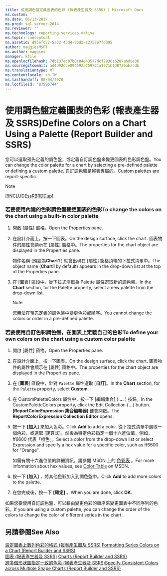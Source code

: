```yaml
---
title: 使用調色盤定義圖表的色彩 (報表產生器及 SSRS) | Microsoft Docs
ms.custom: ''
ms.date: 06/13/2017
ms.prod: sql-server-2014
ms.reviewer: ''
ms.technology: reporting-services-native
ms.topic: conceptual
ms.assetid: d95efc22-5a32-43d4-9bd2-12753e7fd395
author: maggiesMSFT
ms.author: maggies
manager: kfile
ms.openlocfilehash: 7db137ed87b0c84e43577dcf2936a6287abd8e36
ms.sourcegitcommit: ad4d92dce894592a259721a1571b1d8736abacdb
ms.translationtype: MT
ms.contentlocale: zh-TW
ms.lasthandoff: 08/04/2020
ms.locfileid: "87595744"
---
```

# <a name="define-colors-on-a-chart-using-a-palette-report-builder-and-ssrs"></a><span data-ttu-id="627f7-102">使用調色盤定義圖表的色彩 (報表產生器及 SSRS)</span><span class="sxs-lookup"><span data-stu-id="627f7-102">Define Colors on a Chart Using a Palette (Report Builder and SSRS)</span></span>
  <span data-ttu-id="627f7-103">您可以選取預先定義的調色盤，或定義自訂調色盤來變更圖表的色彩調色盤。</span><span class="sxs-lookup"><span data-stu-id="627f7-103">You can change the color palette for a chart by selecting a pre-defined palette or defining a custom palette.</span></span> <span data-ttu-id="627f7-104">自訂調色盤是報表專屬的。</span><span class="sxs-lookup"><span data-stu-id="627f7-104">Custom palettes are report-specific.</span></span>  
  
> [!NOTE]  
>  [!INCLUDE[ssRBRDDup](../../includes/ssrbrddup-md.md)]  
  
### <a name="to-change-the-colors-on-the-chart-using-a-built-in-color-palette"></a><span data-ttu-id="627f7-105">若要使用內建的色彩調色盤變更圖表的色彩</span><span class="sxs-lookup"><span data-stu-id="627f7-105">To change the colors on the chart using a built-in color palette</span></span>  
  
1.  <span data-ttu-id="627f7-106">開啟 [屬性] 窗格。</span><span class="sxs-lookup"><span data-stu-id="627f7-106">Open the Properties pane.</span></span>  
  
2.  <span data-ttu-id="627f7-107">在設計介面上，按一下圖表。</span><span class="sxs-lookup"><span data-stu-id="627f7-107">On the design surface, click the chart.</span></span> <span data-ttu-id="627f7-108">圖表物件的屬性會顯示在 [屬性] 窗格中。</span><span class="sxs-lookup"><span data-stu-id="627f7-108">The properties for the chart object are displayed in the Properties pane.</span></span>  
  
     <span data-ttu-id="627f7-109">物件名稱 (預設為**Chart1** ) 就會出現在 [屬性] 窗格頂端的下拉式清單中。</span><span class="sxs-lookup"><span data-stu-id="627f7-109">The object name (**Chart1** by default) appears in the drop-down list at the top of the Properties pane.</span></span>  
  
3.  <span data-ttu-id="627f7-110">在 [圖表]  區段中，從下拉式清單為 Palette 屬性選取新的調色盤。</span><span class="sxs-lookup"><span data-stu-id="627f7-110">In the **Chart** section, for the Palette property, select a new palette from the drop-down list.</span></span>  
  
    > [!NOTE]  
    >  <span data-ttu-id="627f7-111">您無法在預先定義的調色盤中變更色彩或順序。</span><span class="sxs-lookup"><span data-stu-id="627f7-111">You cannot change the colors or order in a pre-defined palette.</span></span>  
  
### <a name="to-define-your-own-colors-on-the-chart-using-a-custom-color-palette"></a><span data-ttu-id="627f7-112">若要使用自訂色彩調色盤，在圖表上定義自己的色彩</span><span class="sxs-lookup"><span data-stu-id="627f7-112">To define your own colors on the chart using a custom color palette</span></span>  
  
1.  <span data-ttu-id="627f7-113">開啟 [屬性] 窗格。</span><span class="sxs-lookup"><span data-stu-id="627f7-113">Open the Properties pane.</span></span>  
  
2.  <span data-ttu-id="627f7-114">在設計介面上，按一下圖表。</span><span class="sxs-lookup"><span data-stu-id="627f7-114">On the design surface, click the chart.</span></span> <span data-ttu-id="627f7-115">圖表物件的屬性會顯示在 [屬性] 窗格中。</span><span class="sxs-lookup"><span data-stu-id="627f7-115">The properties for the chart object are displayed in the Properties pane.</span></span>  
  
3.  <span data-ttu-id="627f7-116">在 [**圖表**] 區段中，針對 `Palette` 屬性選取 [**自訂**]。</span><span class="sxs-lookup"><span data-stu-id="627f7-116">In the **Chart** section, for the `Palette` property, select **Custom**.</span></span>  
  
4.  <span data-ttu-id="627f7-117">在 CustomPaletteColors 屬性中，按一下 [編輯集合] \( **...** ) 按鈕。</span><span class="sxs-lookup"><span data-stu-id="627f7-117">In the CustomPaletteColors property, click the Edit Collection (**...**) button.</span></span> <span data-ttu-id="627f7-118">**[ReportColorExpression 集合編輯器]** 便會開啟。</span><span class="sxs-lookup"><span data-stu-id="627f7-118">The **ReportColorExpression Collection Editor** opens.</span></span>  
  
5.  <span data-ttu-id="627f7-119">按一下 **[加入]** 來加入色彩。</span><span class="sxs-lookup"><span data-stu-id="627f7-119">Click **Add** to add a color.</span></span> <span data-ttu-id="627f7-120">從下拉式清單中選取一個色彩，或選取 [運算式]，然後為特定色彩指定一個十六進位值，例如，ff6600 代表「橙色」。</span><span class="sxs-lookup"><span data-stu-id="627f7-120">Select a color from the drop-down list or select Expression and specify a hex value for a specific color, such as ff6600 for "Orange".</span></span>  
  
     <span data-ttu-id="627f7-121">如需有關十六進位值的詳細資訊，請參閱 MSDN 上的 [色彩表](https://go.microsoft.com/fwlink/?linkid=9258) 。</span><span class="sxs-lookup"><span data-stu-id="627f7-121">For more information about hex values, see [Color Table](https://go.microsoft.com/fwlink/?linkid=9258) on MSDN.</span></span>  
  
6.  <span data-ttu-id="627f7-122">按一下 **[加入]** ，將其他色彩加入到調色盤中。</span><span class="sxs-lookup"><span data-stu-id="627f7-122">Click **Add** to add more colors to the palette.</span></span>  
  
7.  <span data-ttu-id="627f7-123">在您完成後，按一下 **[確定]** 。</span><span class="sxs-lookup"><span data-stu-id="627f7-123">When you are done, click **OK**.</span></span>  
  
 <span data-ttu-id="627f7-124">如果您要使用自訂調色盤，可以藉由變更色彩的順序來變更圖表中不同序列的色彩。</span><span class="sxs-lookup"><span data-stu-id="627f7-124">If you are using a custom palette, you can change the order of the colors to change the color of different series in the chart.</span></span>  
  
## <a name="see-also"></a><span data-ttu-id="627f7-125">另請參閱</span><span class="sxs-lookup"><span data-stu-id="627f7-125">See Also</span></span>  
 <span data-ttu-id="627f7-126">[設定圖表上數列色彩的格式 &#40;報表產生器及 SSRS&#41;](formatting-series-colors-on-a-chart-report-builder-and-ssrs.md) </span><span class="sxs-lookup"><span data-stu-id="627f7-126">[Formatting Series Colors on a Chart &#40;Report Builder and SSRS&#41;](formatting-series-colors-on-a-chart-report-builder-and-ssrs.md) </span></span>  
 <span data-ttu-id="627f7-127">[圖表 &#40;報表產生器及 SSRS&#41;](charts-report-builder-and-ssrs.md) </span><span class="sxs-lookup"><span data-stu-id="627f7-127">[Charts &#40;Report Builder and SSRS&#41;](charts-report-builder-and-ssrs.md) </span></span>  
 [<span data-ttu-id="627f7-128">跨多個形狀圖指定一致的色彩 &#40;報表產生器及 SSRS&#41;</span><span class="sxs-lookup"><span data-stu-id="627f7-128">Specify Consistent Colors across Multiple Shape Charts &#40;Report Builder and SSRS&#41;</span></span>](shape-charts-report-builder-and-ssrs.md)  
  
  
